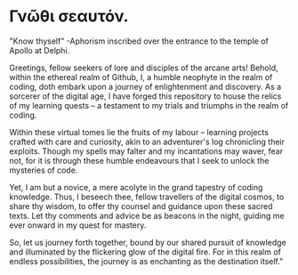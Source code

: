 # Γνῶθι σεαυτόν.
  "Know thyself"
  -Aphorism inscribed over the entrance to the temple of Apollo at Delphi.

Greetings, fellow seekers of lore and disciples of the arcane arts! Behold, within the ethereal realm of Github, I, a humble neophyte in the realm of coding, doth embark upon a journey of enlightenment and discovery. As a sorcerer of the digital age, I have forged this repository to house the relics of my learning quests – a testament to my trials and triumphs in the realm of coding.

Within these virtual tomes lie the fruits of my labour – learning projects crafted with care and curiosity, akin to an adventurer's log chronicling their exploits. Though my spells may falter and my incantations may waver, fear not, for it is through these humble endeavours that I seek to unlock the mysteries of code.

Yet, I am but a novice, a mere acolyte in the grand tapestry of coding knowledge. Thus, I beseech thee, fellow travellers of the digital cosmos, to share thy wisdom, to offer thy counsel and guidance upon these sacred texts. Let thy comments and advice be as beacons in the night, guiding me ever onward in my quest for mastery.

So, let us journey forth together, bound by our shared pursuit of knowledge and illuminated by the flickering glow of the digital fire. For in this realm of endless possibilities, the journey is as enchanting as the destination itself."
